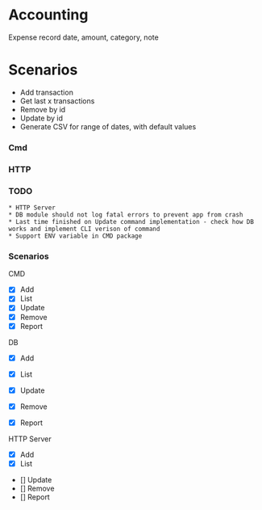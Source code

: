 # Accounting

Expense record
date, amount, category, note

# Scenarios

* Add transaction
* Get last x transactions
* Remove by id
* Update by id
* Generate CSV for range of dates, with default values

### Cmd

### HTTP

### TODO
    * HTTP Server
    * DB module should not log fatal errors to prevent app from crash
    * Last time finished on Update command implementation - check how DB works and implement CLI verison of command
    * Support ENV variable in CMD package
    

### Scenarios
CMD
* [x] Add 
* [x] List
* [x] Update
* [x] Remove
* [x] Report

DB
* [x] Add 
* [x] List
* [x] Update
* [x] Remove
* [x] Report


HTTP Server
* [x] Add 
* [x] List
* [] Update
* [] Remove
* [] Report

